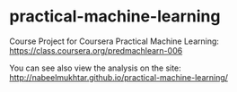 practical-machine-learning
==========================

Course Project for Coursera Practical Machine Learning: https://class.coursera.org/predmachlearn-006

You can see also view the analysis on the site: http://nabeelmukhtar.github.io/practical-machine-learning/
